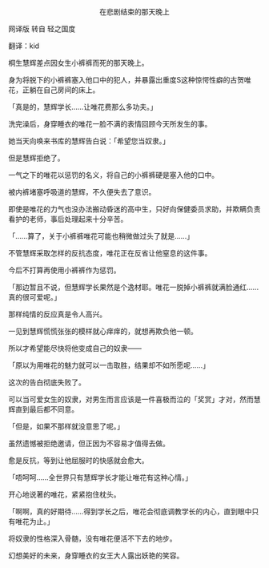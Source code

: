 <p align="center">在悲剧结束的那天晚上</p>

网译版 转自 轻之国度

翻译：kid

桐生慧辉差点因女生小裤裤而死的那天晚上。

身为将脱下的小裤裤塞入他口中的犯人，并暴露出重度S这种惊愕性癖的古贺唯花，正躺在自己房间的床上。

「真是的，慧辉学长……让唯花费那么多功夫。」

洗完澡后，身穿睡衣的唯花一脸不满的表情回顾今天所发生的事。

她当天向唤来书库的慧辉告白说：「希望您当奴隶。」

但是慧辉拒绝了。

一气之下的唯花以惩罚的名义，将自己的小裤裤硬是塞入他的口中。

被内裤堵塞呼吸道的慧辉，不久便失去了意识。

即使是唯花的力气也没办法搬动昏迷的高中生，只好向保健委员求助，并欺瞒负责看护的老师，事后处理起来十分辛苦。

「……算了，关于小裤裤唯花可能也稍微做过头了就是……」

不管慧辉采取怎样的反抗态度，唯花正在反省让他窒息的这件事。

今后不打算再使用小裤裤作为惩罚。

「那边暂且不说，但慧辉学长果然是个逸材耶。唯花一脱掉小裤裤就满脸通红……真的很可爱呢。」

那样纯情的反应真是令人高兴。

一见到慧辉慌慌张张的模样就心痒痒的，就想再欺负他一顿。

所以才希望能尽快将他变成自己的奴隶——

「原以为用唯花的魅力就可以一击取胜，结果却不如所愿呢……」

这次的告白彻底失败了。

可以当可爱女生的奴隶，对男生而言应该是一件喜极而泣的「奖赏」才对，然而慧辉直到最后都不同意。

「但是，如果不那样就没意思了呢。」

虽然遗憾被拒绝邀请，但正因为不容易才值得去做。

愈是反抗，等到让他屈服时的快感就会愈大。

「唔呵呵……全世界只有慧辉学长才能让唯花有这种心情。」

开心地说著的唯花，紧紧抱住枕头。

「啊啊，真的好期待……得到学长之后，唯花会彻底调教学长的内心，直到眼中只有唯花为止。」

将奴隶的性格深入骨髄，没有唯花便活不下去的地步。

幻想美好的未来，身穿睡衣的女王大人露出妖艳的笑容。


